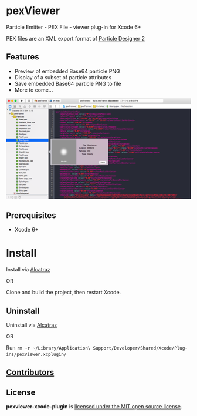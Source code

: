 # pexViewer

Particle Emitter - PEX File - viewer plug-in for Xcode 6+

PEX files are an XML export format of [Particle Designer 2](https://71squared.com/particledesigner)

## Features

- Preview of embedded Base64 particle PNG
- Display of a subset of particle attributes
- Save embedded Base64 particle PNG to file
- More to come...

![PexViewer](https://raw.githubusercontent.com/BinaryBlobs/pexViewer/master/screenshots/PexViewer_XCode6_PlugIn.png)

## Prerequisites

- Xcode 6+


# Install

Install via [Alcatraz](http://alcatraz.io/)

OR

Clone and build the project, then restart Xcode.

## Uninstall

Uninstall via [Alcatraz](http://alcatraz.io/)

OR

Run `rm -r ~/Library/Application\ Support/Developer/Shared/Xcode/Plug-ins/pexViewer.xcplugin/`

## [Contributors](https://github.com/kattrali/cocoapods-xcode-plugin/graphs/contributors)

## License

**pexviewer-xcode-plugin** is [licensed under the MIT open source
license](https://github.com/BinaryBlobs/pexViewer/blob/master/LICENSE).
